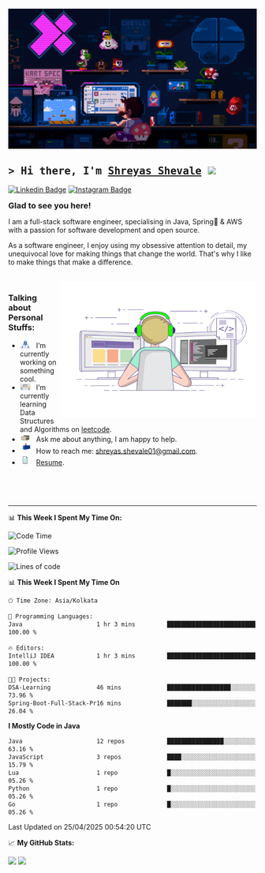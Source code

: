 ![Banner](https://github.com/shreyas957/shreyas957/blob/main/assets/Coding-mario.gif?raw=true)
## <samp>&gt; Hi there, I'm <a href="" target="_blank">Shreyas Shevale</a> <img src="https://media.giphy.com/media/hvRJCLFzcasrR4ia7z/giphy.gif" width="25"> </samp>


[![Linkedin Badge](https://img.shields.io/badge/-LinkedIn-0e76a8?style=flat-square&logo=Linkedin&logoColor=white)](https://www.linkedin.com/in/shreyas-shevale/)
[![Instagram Badge](https://img.shields.io/badge/-Instagram-e4405f?style=flat-square&logo=Instagram&logoColor=white)](https://www.instagram.com/shreyas.957/)


<div style="display: flex; align-items: center; justify-content: flex-start;">
  <h3 style="margin: 0;">Glad to see you here! &nbsp;</h3>

[//]: # (  <img src="https://komarev.com/ghpvc/?username=shreyas957&style=plastic&color=blue" alt="Visitor Count" style="vertical-align: center; height: 20px; margin-top: auto">)

</div>

I am a full-stack software engineer, specialising in Java, Spring🍃 & AWS with a passion for software development and open
source. <br>

As a software engineer, I enjoy using my obsessive attention to detail, my unequivocal love for making things that
change the world. That's why I like to make things that make a difference.

<br>

<img align="right" alt="GIF" src="https://github.com/shreyas957/shreyas957/blob/main/assets/coding.gif?raw=true" width="400" height="275" />


### Talking about Personal Stuffs:

- <img src="https://github.com/shreyas957/shreyas957/blob/main/assets/developer.gif?raw=true" width="21" />&nbsp;&nbsp; I’m currently working on something cool.
- <img src="https://github.com/shreyas957/shreyas957/blob/main/assets/lightning.gif?raw=true" width="21" />&nbsp;&nbsp; I’m currently learning Data Structures and Algorithms on [leetcode](https://leetcode.com/).
- <img src="https://github.com/shreyas957/shreyas957/blob/main/assets/message.gif?raw=true" width="21" />&nbsp;&nbsp; Ask me about anything, I am happy to help.
- <img src="https://github.com/shreyas957/shreyas957/blob/main/assets/letterbox.gif?raw=true" width="21" />&nbsp;&nbsp; How to reach me: shreyas.shevale01@gmail.com.
- <img src="https://github.com/shreyas957/shreyas957/blob/main/assets/doc.gif?raw=true" width="21" />&nbsp;&nbsp; [Resume](https://drive.google.com/file/d/1EZxVGWsc-4mUusbVVEtV_72ok6Cdr2Nu/view?usp=sharing).


<br>
<br>
<br>

---

📊 **This Week I Spent My Time On:**

<!--START_SECTION:waka-->
![Code Time](http://img.shields.io/badge/Code%20Time-78%20hrs%2051%20mins-blue)

![Profile Views](http://img.shields.io/badge/Profile%20Views-0-blue)

![Lines of code](https://img.shields.io/badge/From%20Hello%20World%20I%27ve%20Written-2.4%20million%20lines%20of%20code-blue)

📊 **This Week I Spent My Time On** 

```text
🕑︎ Time Zone: Asia/Kolkata

💬 Programming Languages: 
Java                     1 hr 3 mins         █████████████████████████   100.00 % 

🔥 Editors: 
IntelliJ IDEA            1 hr 3 mins         █████████████████████████   100.00 % 

🐱‍💻 Projects: 
DSA-Learning             46 mins             ██████████████████░░░░░░░   73.96 % 
Spring-Boot-Full-Stack-Pr16 mins             ███████░░░░░░░░░░░░░░░░░░   26.04 % 
```

**I Mostly Code in Java** 

```text
Java                     12 repos            ████████████████░░░░░░░░░   63.16 % 
JavaScript               3 repos             ████░░░░░░░░░░░░░░░░░░░░░   15.79 % 
Lua                      1 repo              █░░░░░░░░░░░░░░░░░░░░░░░░   05.26 % 
Python                   1 repo              █░░░░░░░░░░░░░░░░░░░░░░░░   05.26 % 
Go                       1 repo              █░░░░░░░░░░░░░░░░░░░░░░░░   05.26 % 
```




 Last Updated on 25/04/2025 00:54:20 UTC
<!--END_SECTION:waka-->


📈 **My GitHub Stats:**

<p>
  <img height="180em" src="https://github-readme-stats.vercel.app/api?username=shreyas957&show_icons=true&hide_border=true&&count_private=true&include_all_commits=true" />
  <img height="180em" src="https://github-readme-stats.vercel.app/api/top-langs/?username=shreyas957&exclude_repo=smart-glasses-for-blind-people&show_icons=true&hide_border=true&layout=compact&langs_count=8"/>
</p>